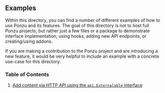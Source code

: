 ## Examples

Within this directory, you can find a number of different examples of how to use
Ponzu and its features. The goal of this directory is not to host full Ponzu
projects, but rather just a few files or a package to demonstrate interface 
implementation, using hooks, adding new API endpoints, or creating/using addons.

If you are making a contribution to the Ponzu project and are introducing a new
feature, it would be very helpful to include an example with a concrete use-case 
for this directory. 

### Table of Contents
1. [Add content via HTTP API using the `api.Externalable` interface](https://github.com/ponzu-cms/ponzu/tree/master/content/externalable)

